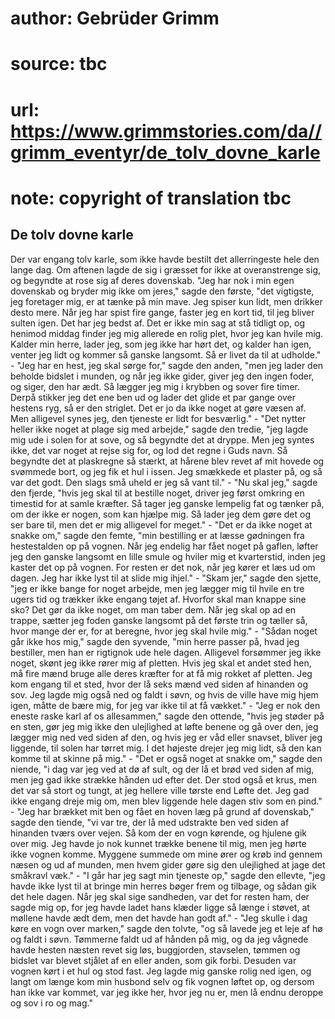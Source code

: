 # author: Gebrüder Grimm
# source: tbc
# url: https://www.grimmstories.com/da//grimm_eventyr/de_tolv_dovne_karle
# note: copyright of translation tbc

## De tolv dovne karle 

Der var engang tolv karle, som ikke havde bestilt det allerringeste hele
den lange dag. Om aftenen lagde de sig i græsset for ikke at
overanstrenge sig, og begyndte at rose sig af deres dovenskab. "Jeg har
nok i min egen dovenskab og bryder mig ikke om jeres," sagde den
første, "det vigtigste, jeg foretager mig, er at tænke på min mave. Jeg
spiser kun lidt, men drikker desto mere. Når jeg har spist fire gange,
faster jeg en kort tid, til jeg bliver sulten igen. Det har jeg bedst
af. Det er ikke min sag at stå tidligt op, og henimod middag finder jeg
mig allerede en rolig plet, hvor jeg kan hvile mig. Kalder min herre,
lader jeg, som jeg ikke har hørt det, og kalder han igen, venter jeg
lidt og kommer så ganske langsomt. Så er livet da til at udholde." -
"Jeg har en hest, jeg skal sørge for," sagde den anden, "men jeg
lader den beholde bidslet i munden, og når jeg ikke gider, giver jeg den
ingen foder, og siger, den har ædt. Så lægger jeg mig i krybben og sover
fire timer. Derpå stikker jeg det ene ben ud og lader det glide et par
gange over hestens ryg, så er den striglet. Det er jo da ikke noget at
gøre væsen af. Men alligevel synes jeg, den tjeneste er lidt for
besværlig." - "Det nytter heller ikke noget at plage sig med
arbejde," sagde den tredie, "jeg lagde mig ude i solen for at sove, og
så begyndte det at dryppe. Men jeg syntes ikke, det var noget at rejse
sig for, og lod det regne i Guds navn. Så begyndte det at plaskregne så
stærkt, at hårene blev revet af mit hovede og svømmede bort, og jeg fik
et hul i issen. Jeg smækkede et plaster på, og så var det godt. Den
slags små uheld er jeg så vant til." - "Nu skal jeg," sagde den
fjerde, "hvis jeg skal til at bestille noget, driver jeg først omkring
en timestid for at samle kræfter. Så tager jeg ganske lempelig fat og
tænker på, om der ikke er nogen, som kan hjælpe mig. Så lader jeg dem
gøre det og ser bare til, men det er mig alligevel for meget." - "Det
er da ikke noget at snakke om," sagde den femte, "min bestilling er at
læsse gødningen fra hestestalden op på vognen. Når jeg endelig har fået
noget på gaflen, løfter jeg den ganske langsomt en lille smule og hviler
mig et kvarterstid, inden jeg kaster det op på vognen. For resten er det
nok, når jeg kører et læs ud om dagen. Jeg har ikke lyst til at slide
mig ihjel." - "Skam jer," sagde den sjette, "jeg er ikke bange for
noget arbejde, men jeg lægger mig til hvile en tre ugers tid og trækker
ikke engang tøjet af. Hvorfor skal man knappe sine sko? Det gør da ikke
noget, om man taber dem. Når jeg skal op ad en trappe, sætter jeg foden
ganske langsomt på det første trin og tæller så, hvor mange der er, for
at beregne, hvor jeg skal hvile mig." - "Sådan noget går ikke hos
mig," sagde den syvende, "min herre passer på, hvad jeg bestiller, men
han er rigtignok ude hele dagen. Alligevel forsømmer jeg ikke noget,
skønt jeg ikke rører mig af pletten. Hvis jeg skal et andet sted hen, må
fire mænd bruge alle deres kræfter for at få mig rokket af pletten. Jeg
kom engang til et sted, hvor der lå seks mænd ved siden af hinanden og
sov. Jeg lagde mig også ned og faldt i søvn, og hvis de ville have mig
hjem igen, måtte de bære mig, for jeg var ikke til at få vækket." -
"Jeg er nok den eneste raske karl af os allesammen," sagde den
ottende, "hvis jeg støder på en sten, gør jeg mig ikke den ulejlighed
at løfte benene og gå over den, jeg lægger mig ned ved siden af den, og
hvis jeg er våd eller snavset, bliver jeg liggende, til solen har tørret
mig. I det højeste drejer jeg mig lidt, så den kan komme til at skinne
på mig." - "Det er også noget at snakke om," sagde den niende, "i
dag var jeg ved at dø af sult, og der lå et brød ved siden af mig, men
jeg gad ikke strække hånden ud efter det. Der stod også et krus, men det
var så stort og tungt, at jeg hellere ville tørste end Løfte det. Jeg
gad ikke engang dreje mig om, men blev liggende hele dagen stiv som en
pind." - "Jeg har brækket mit ben og fået en hoven læg på grund af
dovenskab," sagde den tiende, "vi var tre, der lå med udstrakte ben
ved siden af hinanden tværs over vejen. Så kom der en vogn kørende, og
hjulene gik over mig. Jeg havde jo nok kunnet trække benene til mig, men
jeg hørte ikke vognen komme. Myggene summede om mine ører og krøb ind
gennem næsen og ud af munden, men hvem gider gøre sig den ulejlighed at
jage det småkravl væk." - "I går har jeg sagt min tjeneste op," sagde
den ellevte, "jeg havde ikke lyst til at bringe min herres bøger frem
og tilbage, og sådan gik det hele dagen. Når jeg skal sige sandheden,
var det for resten ham, der sagde mig op, for jeg havde ladet hans
klæder ligge så længe i støvet, at møllene havde ædt dem, men det havde
han godt af." - "Jeg skulle i dag køre en vogn over marken," sagde
den tolvte, "og så lavede jeg et leje af hø og faldt i søvn. Tømmerne
faldt ud af hånden på mig, og da jeg vågnede havde hesten næsten revet
sig løs, buggjorden, stavselen, tømmen og bidslet var blevet stjålet af
en eller anden, som gik forbi. Desuden var vognen kørt i et hul og stod
fast. Jeg lagde mig ganske rolig ned igen, og langt om længe kom min
husbond selv og fik vognen løftet op, og dersom han ikke var kommet, var
jeg ikke her, hvor jeg nu er, men lå endnu deroppe og sov i ro og mag."
